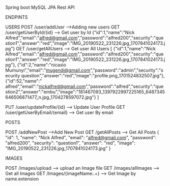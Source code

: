 Spring boot
MySQL
JPA
Rest API

ENDPINTS

USERS
POST  /user/addUser -->Adding new users
GET   /user/getUserById/{id} --> Get user by Id
    {"id":1,"name":"Nick Alfred","email":"alfred@gmail.com","password":"alfred200","security":"question1","answer":"red","image":"IMG_20190522_231226.jpg_1707841024173.jpg"}
GET   /user/getAllUsers --> Get user All Users
    [
      {"id":1,"name":"Nick Alfred","email":"alfred@gmail.com","password":"alfred200","security":"question1","answer":"red","image":"IMG_20190522_231226.jpg_1707841024173.jpg"},
      {"id":2,"name":"nicasio Mumunyi","email":"mugendi@gmail.com","password":"admin","security":"security question","answer":"red","image":"profile.png_1701524832507.jpg"},
      {"id":52,"name":" alfred","email":"nickalfred@gmail.com","password":"alfred","security":"question2","answer":"embu","image":"181467093_1397922997225165_6487345646506871477_n.jpg_1704278597072.jpg"}
    ]

PUT /user/updateProfile/{id} --> Update User Profile
GET /user/getUserByEmail/{email} --> Get user By email

POSTS

POST /addNewPost  -->Add New Post
GET /getAllPosts --> Get All Posts
{
    "id": 1,
    "name": "Nick Alfred",
    "email": "alfred@gmail.com",
    "password": "alfred200",
    "security": "question1",
    "answer": "red",
    "image": "IMG_20190522_231226.jpg_1707841024173.jpg"
}

IMAGES

POST /images/upload  --> upload an Image file
GET /images/allImages --> Get all Images
GET /Images/{imageName:.+} --> Get Image by name.extension
